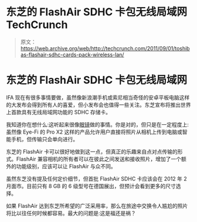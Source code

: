 # 东芝的 FlashAir SDHC 卡包无线局域网 TechCrunch

> 原文：<https://web.archive.org/web/http://techcrunch.com/2011/09/01/toshibas-flashair-sdhc-cards-pack-wireless-lan/>

# 东芝的 FlashAir SDHC 卡包无线局域网

IFA 现在有很多事情要做，虽然像新浪潮手机或索尼相当奇怪的安卓平板电脑这样的大发布会得到所有人的喜爱，但小发布会也值得一些关注。东芝宣布将推出世界上首款具有无线局域网功能的 SDHC 存储卡。

我知道你在想什么:这听起来很像[眼镜](https://web.archive.org/web/20230205044310/http://www.eye.fi/products/connectx2)做的事情。你是对的，但只是在一定程度上:虽然像 Eye-Fi 的 Pro X2 这样的产品允许用户直接将照片从相机上传到电脑或智能手机，但传输只会单向进行。

东芝的 FlashAir 卡可以很好地做到这一点，但真正的乐趣来自点对点传输的形式。FlashAir 兼容相机的所有者可以在彼此之间发送和接收照片，增加了一个额外的功能级别，应该可以让 FlashAir 与众不同。

虽然东芝没有提及任何定价细节，但首批 FlashAir SDHC 卡应该会在 2012 年 2 月面市。目前只有 8 GB 的 6 级型号在德国展出，但预计会看到更多的尺寸选择。

如果 FlashAir 达到东芝所希望的广泛采用率，那么在旅途中交换令人尴尬的照片将比以往任何时候都容易。最大的问题是:这是福还是祸？